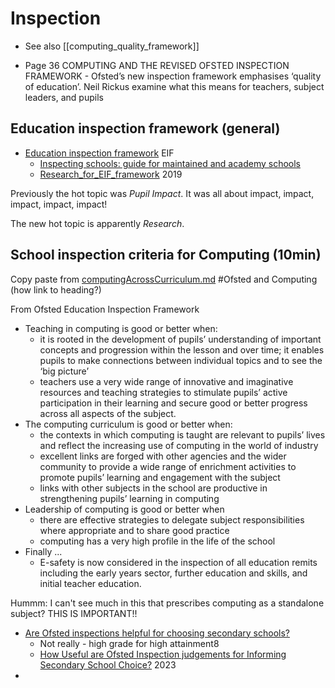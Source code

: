 Inspection
==========

* See also [[computing_quality_framework]]

* [](https://helloworld.raspberrypi.org/issues/12) Page 36 COMPUTING AND THE REVISED OFSTED INSPECTION FRAMEWORK - Ofsted’s new inspection framework emphasises ‘quality of education’. Neil Rickus examine what this means for teachers, subject leaders, and pupils


Education inspection framework (general)
------------------------------
* [Education inspection framework](https://www.gov.uk/government/collections/education-inspection-framework) EIF
    * [Inspecting schools: guide for maintained and academy schools](https://www.gov.uk/guidance/inspecting-schools-guide-for-maintained-and-academy-schools)
    * [Research_for_EIF_framework](https://assets.publishing.service.gov.uk/government/uploads/system/uploads/attachment_data/file/813228/Research_for_EIF_framework_100619__16_.pdf) 2019


Previously the hot topic was _Pupil Impact_. It was all about impact, impact, impact, impact, impact!

The new hot topic is apparently _Research_.


School inspection criteria for Computing (10min)
-----------------------------------------

Copy paste from
[computingAcrossCurriculum.md](./computingAcrossCurriculum.md) #Ofsted and Computing (how link to heading?)

From Ofsted Education Inspection Framework

* Teaching in computing is good or better when:
    * it is rooted in the development of pupils’ understanding of important concepts and progression within the lesson and over time; it enables pupils to make connections between individual topics and to see the ‘big picture’
    * teachers use a very wide range of innovative and imaginative resources and teaching strategies to stimulate pupils’ active participation in their learning and secure good or better progress across all aspects of the subject.
* The computing curriculum is good or better when:
    * the contexts in which computing is taught are relevant to pupils’ lives and reflect the increasing use of computing in the world of industry
    * excellent links are forged with other agencies and the wider community to provide a wide range of enrichment activities to promote pupils’ learning and engagement with the subject
    * links with other subjects in the school are productive in strengthening pupils’ learning in computing
* Leadership of computing is good or better when
    * there are effective strategies to delegate subject responsibilities where appropriate and to share good practice
    * computing has a very high profile in the life of the school
* Finally ...
    * E-safety is now considered in the inspection of all education remits including the early years sector, further education and skills, and initial teacher education.

Hummm: I can't see much in this that prescribes computing as a standalone subject?
THIS IS IMPORTANT!!



* [Are Ofsted inspections helpful for choosing secondary schools?](https://ffteducationdatalab.org.uk/2023/02/are-ofsted-inspections-helpful-for-choosing-secondary-schools/)
    * Not really - high grade for high attainment8
    * [How Useful are Ofsted Inspection judgements for Informing Secondary School Choice?](https://www.tandfonline.com/doi/full/10.1080/15582159.2023.2169813) 2023
* 


